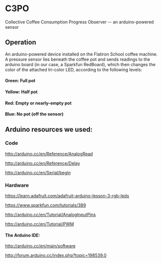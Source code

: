 C3PO
===========

Collective Coffee Consumption Progress Observer -- an arduino-powered sensor

## Operation

An arduino-powered device installed on the Flatiron School coffee machine. A pressure sensor lies beneath the coffee pot and sends readings to the arduino board (in our case, a Sparkfun RedBoard), which then changes the color of the attached tri-color LED, according to the following levels:

#### Green: Full pot
#### Yellow: Half pot
#### Red: Empty or nearly-empty pot
#### Blue: No pot (off the sensor)

## Arduino resources we used:

### Code
http://arduino.cc/en/Reference/AnalogRead

http://arduino.cc/en/Reference/Delay

http://arduino.cc/en/Serial/begin

### Hardware
https://learn.adafruit.com/adafruit-arduino-lesson-3-rgb-leds

https://www.sparkfun.com/tutorials/389

http://arduino.cc/en/Tutorial/AnalogInputPins

http://arduino.cc/en/Tutorial/PWM

#### The Arduino IDE:
http://arduino.cc/en/main/software

http://forum.arduino.cc/index.php?topic=198539.0